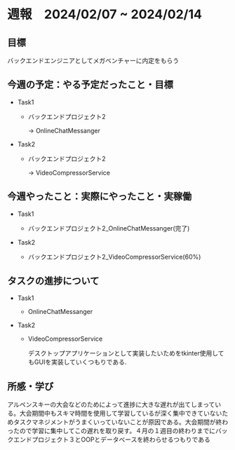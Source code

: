 # 週報　2024/02/07 ~ 2024/02/14

## 目標
バックエンドエンジニアとしてメガベンチャーに内定をもらう

## 今週の予定：やる予定だったこと・目標
- Task1
    - バックエンドプロジェクト2

        → OnlineChatMessanger
- Task2
    - バックエンドプロジェクト2

        → VideoCompressorService

## 今週やったこと：実際にやったこと・実稼働
- Task1
    - バックエンドプロジェクト2_OnlineChatMessanger(完了)

- Task2
    - バックエンドプロジェクト2_VideoCompressorService(60%) 

## タスクの進捗について
- Task1
    - OnlineChatMessanger
    
- Task2
    - VideoCompressorService

        デスクトップアプリケーションとして実装したいためをtkinter使用してもGUIを実装していくつもりである.

## 所感・学び
アルペンスキーの大会などのためによって進捗に大きな遅れが出てしまっている。大会期間中もスキマ時間を使用して学習しているが深く集中できていないためタスクマネジメントがうまくいっていないことが原因である。大会期間が終わったので学習に集中してこの遅れを取り戻す。４月の１週目の終わりまでにバックエンドプロジェクト３とOOPとデータベースを終わらせるつもりである